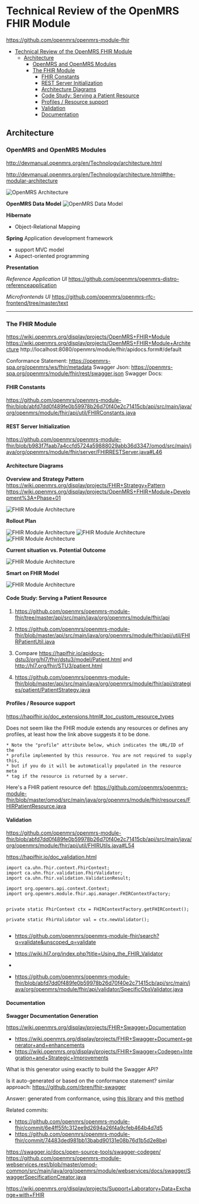 # Technical Review of the OpenMRS FHIR Module

https://github.com/openmrs/openmrs-module-fhir

- [Technical Review of the OpenMRS FHIR Module](#technical-review-of-the-openmrs-fhir-module)
  - [Architecture](#architecture)
    - [OpenMRS and OpenMRS Modules](#openmrs-and-openmrs-modules)
    - [The FHIR Module](#the-fhir-module)
      - [FHIR Constants](#fhir-constants)
      - [REST Server Initialization](#rest-server-initialization)
      - [Architecture Diagrams](#architecture-diagrams)
      - [Code Study: Serving a Patient Resource](#code-study-serving-a-patient-resource)
      - [Profiles / Resource support](#profiles--resource-support)
      - [Validation](#validation)
      - [Documentation](#documentation)

## Architecture

### OpenMRS and OpenMRS Modules
http://devmanual.openmrs.org/en/Technology/architecture.html 

http://devmanual.openmrs.org/en/Technology/architecture.html#the-modular-architecture

![OpenMRS Architecture](OpenMRS-architecture.png)

**OpenMRS Data Model**
![OpenMRS Data Model](https://wiki.openmrs.org/download/attachments/589829/openmrs_data_model_1.9.0.png?version=3&modificationDate=1339449402000&api=v2)

**Hibernate**
- Object-Relational Mapping
  
**Spring**
Application development framework
- support MVC model 
- Aspect-oriented programming
  
**Presentation**

*Reference Application UI* 
https://github.com/openmrs/openmrs-distro-referenceapplication

*Microfrontends UI*
https://github.com/openmrs/openmrs-rfc-frontend/tree/master/text

---

### The FHIR Module
https://wiki.openmrs.org/display/projects/OpenMRS+FHIR+Module
https://wiki.openmrs.org/display/projects/OpenMRS+FHIR+Module+Architecture
http://localhost:8080/openmrs/module/fhir/apidocs.form#/default


Conformance Statement: https://openmrs-spa.org/openmrs/ws/fhir/metadata
Swagger Json: https://openmrs-spa.org/openmrs/module/fhir/rest/swagger.json
Swagger Docs: 

#### FHIR Constants
https://github.com/openmrs/openmrs-module-fhir/blob/abfd7dd0f489fe0b59978b26d70f40e2c71415cb/api/src/main/java/org/openmrs/module/fhir/api/util/FHIRConstants.java

#### REST Server Initialization
https://github.com/openmrs/openmrs-module-fhir/blob/b983f7faab7a4ccfd5724a59888029abb36d3347/omod/src/main/java/org/openmrs/module/fhir/server/FHIRRESTServer.java#L46

#### Architecture Diagrams

**Overview and Strategy Pattern**
https://wiki.openmrs.org/display/projects/FHIR+Strategy+Pattern
https://wiki.openmrs.org/display/projects/OpenMRS+FHIR+Module+Development%3A+Phase+01

![FHIR Module Architecture](fhir-module-diagram-1.png)

**Rollout Plan**

![FHIR Module Architecture](fhir-module-diagram-2-1.png)
![FHIR Module Architecture](fhir-module-diagram-2-2.png)
![FHIR Module Architecture](fhir-module-diagram-2-3.png)

**Current situation vs. Potential Outcome**

![FHIR Module Architecture](fhir-module-diagram-3.png)

**Smart on FHIR Model**

![FHIR Module Architecture](fhir-module-diagram-4.png)

#### Code Study: Serving a Patient Resource

1. https://github.com/openmrs/openmrs-module-fhir/tree/master/api/src/main/java/org/openmrs/module/fhir/api

2. https://github.com/openmrs/openmrs-module-fhir/blob/master/api/src/main/java/org/openmrs/module/fhir/api/util/FHIRPatientUtil.java

3. Compare https://hapifhir.io/apidocs-dstu3/org/hl7/fhir/dstu3/model/Patient.html and http://hl7.org/fhir/STU3/patient.html

4. https://github.com/openmrs/openmrs-module-fhir/blob/master/api/src/main/java/org/openmrs/module/fhir/api/strategies/patient/PatientStrategy.java

#### Profiles / Resource support
https://hapifhir.io/doc_extensions.html#_toc_custom_resource_types

Does not seem like the FHIR module extends any resources or defines any profiles, at least how the link above suggests it to be done. 

    * Note the "profile" attribute below, which indicates the URL/ID of the
    * profile implemented by this resource. You are not required to supply this,
    * but if you do it will be automatically populated in the resource meta
    * tag if the resource is returned by a server.

Here's a FHIR patient resource def: https://github.com/openmrs/openmrs-module-fhir/blob/master/omod/src/main/java/org/openmrs/module/fhir/resources/FHIRPatientResource.java


#### Validation 
https://github.com/openmrs/openmrs-module-fhir/blob/abfd7dd0f489fe0b59978b26d70f40e2c71415cb/api/src/main/java/org/openmrs/module/fhir/api/util/FHIRUtils.java#L54

https://hapifhir.io/doc_validation.html
```
import ca.uhn.fhir.context.FhirContext;
import ca.uhn.fhir.validation.FhirValidator;
import ca.uhn.fhir.validation.ValidationResult;

import org.openmrs.api.context.Context;
import org.openmrs.module.fhir.api.manager.FHIRContextFactory;


private static FhirContext ctx = FHIRContextFactory.getFHIRContext();

private static FhirValidator val = ctx.newValidator();


```

- https://github.com/openmrs/openmrs-module-fhir/search?q=validate&unscoped_q=validate
- https://wiki.hl7.org/index.php?title=Using_the_FHIR_Validator
- 

- https://github.com/openmrs/openmrs-module-fhir/blob/abfd7dd0f489fe0b59978b26d70f40e2c71415cb/api/src/main/java/org/openmrs/module/fhir/api/validator/SpecificObsValidator.java


#### Documentation

**Swagger Documentation Generation** 

https://wiki.openmrs.org/display/projects/FHIR+Swagger+Documentation
* https://wiki.openmrs.org/display/projects/FHIR+Swagger+Document+generator+and+enhancements
* https://wiki.openmrs.org/display/projects/FHIR+Swagger+Codegen+Integration+and+Strategic+Improvements

What is this generator using exactly to build the Swagger API?

Is it auto-generated or based on the conformance statement? 
similar approach: 
https://github.com/rbren/fhir-swagger


Answer: generated from conformance, using [this library](https://github.com/openmrs/openmrs-module-fhir/blob/b983f7faab7a4ccfd5724a59888029abb36d3347/omod/src/main/java/org/openmrs/module/fhir/swagger/SwaggerSpecificationCreator.java#L21)
and this [method](https://github.com/openmrs/openmrs-module-fhir/blob/b983f7faab7a4ccfd5724a59888029abb36d3347/omod/src/main/java/org/openmrs/module/fhir/swagger/SwaggerSpecificationCreator.java#L137)

Related commits:  
- https://github.com/openmrs/openmrs-module-fhir/commit/6e4ff55fc312ee9d2694a26f4a9cfeb464b4d7d5
- https://github.com/openmrs/openmrs-module-fhir/commit/74483ded981bb13babd90131e08b76d1b5d2e8be)

https://swagger.io/docs/open-source-tools/swagger-codegen/
https://github.com/openmrs/openmrs-module-webservices.rest/blob/master/omod-common/src/main/java/org/openmrs/module/webservices/docs/swagger/SwaggerSpecificationCreator.java

https://wiki.openmrs.org/display/projects/Support+Laboratory+Data+Exchange+with+FHIR